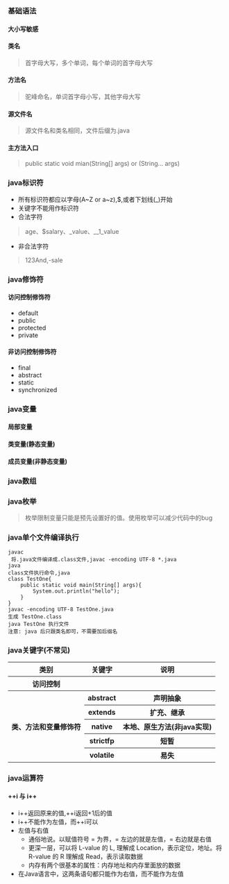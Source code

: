 ### 基础语法
#### 大小写敏感
#### 类名
> 首字母大写，多个单词，每个单词的首字母大写
#### 方法名
> 驼峰命名，单词首字母小写，其他字母大写
#### 源文件名
> 源文件名和类名相同，文件后缀为.java
#### 主方法入口
> public static void mian(String[] args) or (String... args)
### java标识符
* 所有标识符都应以字母(A~Z or a~z),$,或者下划线(_)开始
* 关键字不能用作标识符
* 合法字符
> age、$salary、_value、__1_value
* 非合法字符
> 123And,-sale

### java修饰符
#### 访问控制修饰符
* default
* public
* protected
* private
#### 非访问控制修饰符
* final
* abstract
* static
* synchronized
### java变量
#### 局部变量
#### 类变量(静态变量)
#### 成员变量(非静态变量)
### java数组
### java枚举
> 枚举限制变量只能是预先设置好的值。使用枚举可以减少代码中的bug

### java单个文件编译执行
```
javac
 将.java文件编译成.class文件,javac -encoding UTF-8 *.java
java
class文件执行命令,java 
class TestOne{
    public static void main(String[] args){
        System.out.println("hello");
    }
}
javac -encoding UTF-8 TestOne.java
生成 TestOne.class
java TestOne 执行文件
注意: java 后只跟类名即可，不需要加后缀名

```
### java关键字(不常见)
<table>
    <tr>
	    <th>类别</th>
	    <th>关键字</th>
	    <th>说明</th>  
	</tr>
    <tr>
        <th>访问控制</th>
        <th></th>
        <th></th>
    </tr>
    <tr>
        <th rowspan="5">类、方法和变量修饰符</th>
        <th>abstract</th>
        <th>声明抽象</th>
    </tr>
    <tr>
        <th>extends</th>
        <th>扩充、继承</th>
    </tr>
    <tr>
        <th>native</th>
        <th>本地、原生方法(非java实现)</th>
    </tr>
    <tr>
        <th>strictfp</th>
        <th>短暂</th>
    </tr>
    <tr>
        <th>volatile</th>
        <th>易失</th>
    </tr>

</table>

### java运算符
#### ++i 与 i++
* i++返回原来的值,++i返回+1后的值
* i++不能作为左值，而++i可以
* 左值与右值
    * 通俗地说。以赋值符号 = 为界，= 左边的就是左值，= 右边就是右值
    * 更深一层，可以将 L-value 的 L, 理解成 Location，表示定位，地址。将 R-value 的 R 理解成 Read，表示读取数据
    * 内存有两个很基本的属性：内存地址和内存里面放的数据
* 在Java语言中，这两条语句都只能作为右值，而不能作为左值